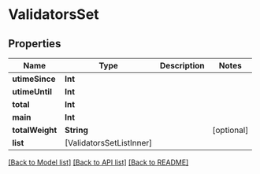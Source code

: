# ValidatorsSet

## Properties
Name | Type | Description | Notes
------------ | ------------- | ------------- | -------------
**utimeSince** | **Int** |  | 
**utimeUntil** | **Int** |  | 
**total** | **Int** |  | 
**main** | **Int** |  | 
**totalWeight** | **String** |  | [optional] 
**list** | [ValidatorsSetListInner] |  | 

[[Back to Model list]](../README.md#documentation-for-models) [[Back to API list]](../README.md#documentation-for-api-endpoints) [[Back to README]](../README.md)


